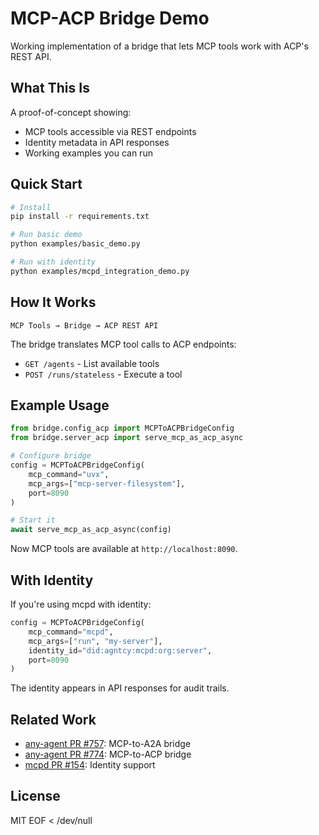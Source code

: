 # MCP-ACP Bridge Demo

Working implementation of a bridge that lets MCP tools work with ACP's REST API.

## What This Is

A proof-of-concept showing:
- MCP tools accessible via REST endpoints
- Identity metadata in API responses  
- Working examples you can run

## Quick Start

```bash
# Install
pip install -r requirements.txt

# Run basic demo
python examples/basic_demo.py

# Run with identity
python examples/mcpd_integration_demo.py
```

## How It Works

```
MCP Tools → Bridge → ACP REST API
```

The bridge translates MCP tool calls to ACP endpoints:
- `GET /agents` - List available tools
- `POST /runs/stateless` - Execute a tool

## Example Usage

```python
from bridge.config_acp import MCPToACPBridgeConfig
from bridge.server_acp import serve_mcp_as_acp_async

# Configure bridge
config = MCPToACPBridgeConfig(
    mcp_command="uvx",
    mcp_args=["mcp-server-filesystem"],
    port=8090
)

# Start it
await serve_mcp_as_acp_async(config)
```

Now MCP tools are available at `http://localhost:8090`.

## With Identity

If you're using mcpd with identity:

```python
config = MCPToACPBridgeConfig(
    mcp_command="mcpd",
    mcp_args=["run", "my-server"],
    identity_id="did:agntcy:mcpd:org:server",
    port=8090
)
```

The identity appears in API responses for audit trails.

## Related Work

- [any-agent PR #757](https://github.com/mozilla-ai/any-agent/pull/757): MCP-to-A2A bridge
- [any-agent PR #774](https://github.com/mozilla-ai/any-agent/pull/774): MCP-to-ACP bridge  
- [mcpd PR #154](https://github.com/mozilla-ai/mcpd/pull/154): Identity support

## License

MIT
EOF < /dev/null